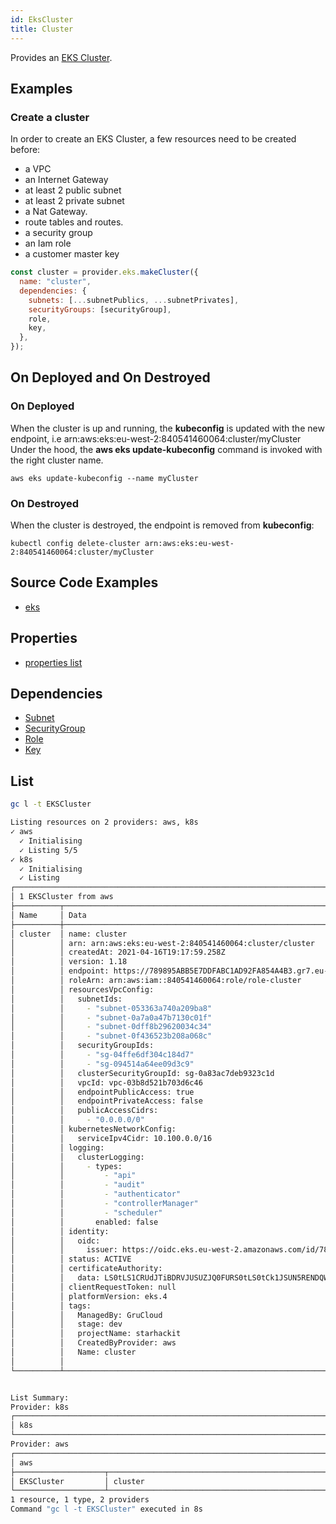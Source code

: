 ```yaml
---
id: EksCluster
title: Cluster
---
```


Provides an [EKS Cluster](https://aws.amazon.com/eks).

## Examples

### Create a cluster

In order to create an EKS Cluster, a few resources need to be created before:

- a VPC
- an Internet Gateway
- at least 2 public subnet
- at least 2 private subnet
- a Nat Gateway.
- route tables and routes.
- a security group
- an Iam role
- a customer master key

```js
const cluster = provider.eks.makeCluster({
  name: "cluster",
  dependencies: {
    subnets: [...subnetPublics, ...subnetPrivates],
    securityGroups: [securityGroup],
    role,
    key,
  },
});
```

## On Deployed and On Destroyed

### On Deployed

When the cluster is up and running, the **kubeconfig** is updated with the new endpoint, i.e arn:aws:eks:eu-west-2:840541460064:cluster/myCluster
Under the hood, the **aws eks update-kubeconfig** command is invoked with the right cluster name.

```
aws eks update-kubeconfig --name myCluster
```

### On Destroyed

When the cluster is destroyed, the endpoint is removed from **kubeconfig**:

```
kubectl config delete-cluster arn:aws:eks:eu-west-2:840541460064:cluster/myCluster
```

## Source Code Examples

- [eks](https://github.com/grucloud/grucloud/blob/main/packages/modules/aws/eks/iac.js)

## Properties

- [properties list](https://docs.aws.amazon.com/AWSJavaScriptSDK/latest/AWS/EKS.html#createCluster-property)

## Dependencies

- [Subnet](../EC2/Subnet)
- [SecurityGroup](../EC2/SecurityGroup)
- [Role](../Iam/IamRole)
- [Key](../KMS/KmsKey)

## List

```sh
gc l -t EKSCluster
```

```sh
Listing resources on 2 providers: aws, k8s
✓ aws
  ✓ Initialising
  ✓ Listing 5/5
✓ k8s
  ✓ Initialising
  ✓ Listing
┌──────────────────────────────────────────────────────────────────────────────────┐
│ 1 EKSCluster from aws                                                            │
├──────────┬────────────────────────────────────────────────────────────────┬──────┤
│ Name     │ Data                                                           │ Our  │
├──────────┼────────────────────────────────────────────────────────────────┼──────┤
│ cluster  │ name: cluster                                                  │ Yes  │
│          │ arn: arn:aws:eks:eu-west-2:840541460064:cluster/cluster        │      │
│          │ createdAt: 2021-04-16T19:17:59.258Z                            │      │
│          │ version: 1.18                                                  │      │
│          │ endpoint: https://789895ABB5E7DDFABC1AD92FA854A4B3.gr7.eu-wes… │      │
│          │ roleArn: arn:aws:iam::840541460064:role/role-cluster           │      │
│          │ resourcesVpcConfig:                                            │      │
│          │   subnetIds:                                                   │      │
│          │     - "subnet-053363a740a209ba8"                               │      │
│          │     - "subnet-0a7a0a47b7130c01f"                               │      │
│          │     - "subnet-0dff8b29620034c34"                               │      │
│          │     - "subnet-0f436523b208a068c"                               │      │
│          │   securityGroupIds:                                            │      │
│          │     - "sg-04ffe6df304c184d7"                                   │      │
│          │     - "sg-094514a64ee09d3c9"                                   │      │
│          │   clusterSecurityGroupId: sg-0a83ac7deb9323c1d                 │      │
│          │   vpcId: vpc-03b8d521b703d6c46                                 │      │
│          │   endpointPublicAccess: true                                   │      │
│          │   endpointPrivateAccess: false                                 │      │
│          │   publicAccessCidrs:                                           │      │
│          │     - "0.0.0.0/0"                                              │      │
│          │ kubernetesNetworkConfig:                                       │      │
│          │   serviceIpv4Cidr: 10.100.0.0/16                               │      │
│          │ logging:                                                       │      │
│          │   clusterLogging:                                              │      │
│          │     - types:                                                   │      │
│          │         - "api"                                                │      │
│          │         - "audit"                                              │      │
│          │         - "authenticator"                                      │      │
│          │         - "controllerManager"                                  │      │
│          │         - "scheduler"                                          │      │
│          │       enabled: false                                           │      │
│          │ identity:                                                      │      │
│          │   oidc:                                                        │      │
│          │     issuer: https://oidc.eks.eu-west-2.amazonaws.com/id/78989… │      │
│          │ status: ACTIVE                                                 │      │
│          │ certificateAuthority:                                          │      │
│          │   data: LS0tLS1CRUdJTiBDRVJUSUZJQ0FURS0tLS0tCk1JSUN5RENDQWJDZ… │      │
│          │ clientRequestToken: null                                       │      │
│          │ platformVersion: eks.4                                         │      │
│          │ tags:                                                          │      │
│          │   ManagedBy: GruCloud                                          │      │
│          │   stage: dev                                                   │      │
│          │   projectName: starhackit                                      │      │
│          │   CreatedByProvider: aws                                       │      │
│          │   Name: cluster                                                │      │
│          │                                                                │      │
└──────────┴────────────────────────────────────────────────────────────────┴──────┘


List Summary:
Provider: k8s
┌─────────────────────────────────────────────────────────────────────────────────┐
│ k8s                                                                             │
└─────────────────────────────────────────────────────────────────────────────────┘
Provider: aws
┌─────────────────────────────────────────────────────────────────────────────────┐
│ aws                                                                             │
├────────────────────┬────────────────────────────────────────────────────────────┤
│ EKSCluster         │ cluster                                                    │
└────────────────────┴────────────────────────────────────────────────────────────┘
1 resource, 1 type, 2 providers
Command "gc l -t EKSCluster" executed in 8s
```
